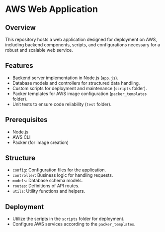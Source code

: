 # AWS Web Application

## Overview
This repository hosts a web application designed for deployment on AWS, including backend components, scripts, and configurations necessary for a robust and scalable web service.

## Features
- Backend server implementation in Node.js (`app.js`).
- Database models and controllers for structured data handling.
- Custom scripts for deployment and maintenance (`scripts` folder).
- Packer templates for AWS image configuration (`packer_templates` folder).
- Unit tests to ensure code reliability (`test` folder).

## Prerequisites
- Node.js
- AWS CLI
- Packer (for image creation)

## Structure
- `config`: Configuration files for the application.
- `controller`: Business logic for handling requests.
- `models`: Database schema models.
- `routes`: Definitions of API routes.
- `utils`: Utility functions and helpers.

## Deployment
- Utilize the scripts in the `scripts` folder for deployment.
- Configure AWS services according to the `packer_templates`.
